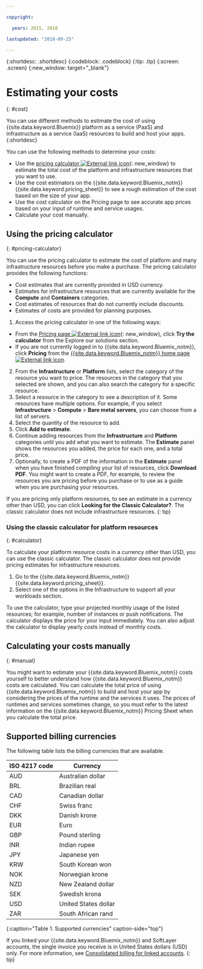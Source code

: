 ```yaml
---

copyright:

  years: 2015, 2018

lastupdated: "2018-09-25"

---
```


{:shortdesc: .shortdesc}
{:codeblock: .codeblock}
{:tip: .tip}
{:screen: .screen}
{:new_window: target="_blank"}

# Estimating your costs
{: #cost}

You can use different methods to estimate the cost of using {{site.data.keyword.Bluemix}} platform as a service (PaaS) and infrastructure as a service (IaaS) resources to build and host your apps.
{:shortdesc}

You can use the following methods to determine your costs:
* Use the [pricing calculator ![External link icon](../icons/launch-glyph.svg)](https://console.bluemix.net/pricing/){: new_window} to estimate the total cost of the platform and infrastructure resources that you want to use.
* Use the cost estimators on the {{site.data.keyword.Bluemix_notm}} {{site.data.keyword.pricing_sheet}}
to see a rough estimation of the cost based on the size of your app.
* Use the cost calculator on the Pricing page to see accurate app prices based on your input of runtime and service usages.
* Calculate your cost manually.

## Using the pricing calculator
{: #pricing-calculator}

You can use the pricing calculator to estimate the cost of platform and many infrastructure resources before you make a purchase.
The pricing calculator provides the following functions:
  * Cost estimates that are currently provided in USD currency.
  * Estimates for infrastructure resources that are currently available for the **Compute** and **Containers** categories.
  * Cost estimates of resources that do not currently include discounts.
  * Estimates of costs are provided for planning purposes.

1. Access the pricing calculator in one of the following ways:
  * From the [Pricing page ![External link icon](../icons/launch-glyph.svg)](https://www.ibm.com/cloud/pricing){: new_window}, click **Try the calculator** from the Explore our solutions section.
  * If you are not currently logged in to {{site.data.keyword.Bluemix_notm}}, click **Pricing** from the [{{site.data.keyword.Bluemix_notm}} home page ![External link icon](../icons/launch-glyph.svg)](https://console.bluemix.net/).
2. From the **Infrastructure** or **Platform** lists, select the category of the resource you want to price. The resources in the category that you selected are shown, and you can also search the category for a specific resource.
3. Select a resource in the category to see a description of it. Some resources have multiple options. For example, if you select **Infrastructure** > **Compute** > **Bare metal servers**, you can choose from a list of servers.
4. Select the quantity of the resource to add.
5. Click **Add to estimate**.
6. Continue adding resources from the **Infrastructure** and **Platform** categories until you add what you want to estimate. The **Estimate** panel shows the resources you added, the price for each one, and a total price.
7. Optionally, to create a PDF of the information in the **Estimate** panel when you have finished compiling your list of resources, click **Download PDF**. You might want to create a PDF, for example, to review the resources you are pricing before you purchase or to use as a guide when you are purchasing your resources.


If you are pricing only platform resources, to see an estimate in a currency other than USD, you can click **Looking for the Classic Calculator?**. The classic calculator does not include infrastructure resources.
{: tip}

### Using the classic calculator for platform resources
{: #calculator}

To calculate your platform resource costs in a currency other than USD, you can use the classic calculator. The classic calculator does not provide pricing estimates for infrastructure resources.

1. Go to the {{site.data.keyword.Bluemix_notm}} {{site.data.keyword.pricing_sheet}}.
2. Select one of the options in the Infrastructure to support all your workloads section.

To use the calculator, type your projected monthly usage of the listed resources; for example, number of instances or push notifications. The calculator displays the price for your input immediately. You can also adjust the calculator to display yearly costs instead of monthly costs.

## Calculating your costs manually
{: #manual}

You might want to estimate your {{site.data.keyword.Bluemix_notm}} costs yourself to better understand how {{site.data.keyword.Bluemix_notm}} costs are calculated. You can calculate the total price of using {{site.data.keyword.Bluemix_notm}} to build and host your app by considering the prices of the runtime and the services it uses. The prices of runtimes and services sometimes change, so you must refer to the latest information on the {{site.data.keyword.Bluemix_notm}} Pricing Sheet when you calculate the total price.

## Supported billing currencies

The following table lists the billing currencies that are available.

|ISO 4217 code| Currency|
|-------------|---------|
|AUD |	  Australian dollar|
|BRL |	  Brazilian real|
|CAD |	  Canadian dollar|
|CHF |	  Swiss franc|
|DKK |	  Danish krone|
|EUR |	  Euro|
|GBP |	  Pound sterling|
|INR |	  Indian rupee|
|JPY |	  Japanese yen|
|KRW |	  South Korean won|
|NOK |	  Norwegian krone|
|NZD |	  New Zealand dollar|
|SEK |	  Swedish krona|
|USD |    United States dollar|
|ZAR |	  South African rand|
{:caption="Table 1. Supported currencies" caption-side="top"}

If you linked your {{site.data.keyword.Bluemix_notm}} and SoftLayer accounts, the single invoice you receive is in United States dollars (USD) only. For more information, see [Consolidated billing for linked accounts](/docs/account/linking_accounts.html).
{: tip}
